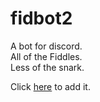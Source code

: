 # fidbot2
A bot for discord.  
All of the Fiddles.  
Less of the snark.

Click [here](https://discordapp.com/oauth2/authorize?&client_id=221333305201655809&scope=bot) to add it.
